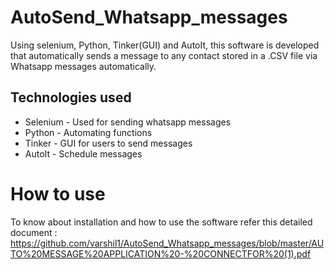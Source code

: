# AutoSend_Whatsapp_messages

Using selenium, Python, Tinker(GUI) and AutoIt, this software is developed that automatically sends a message to any contact stored in a .CSV file via Whatsapp messages automatically.

## Technologies used
* Selenium - Used for sending whatsapp messages
* Python - Automating functions
* Tinker - GUI for users to send messages
* AutoIt - Schedule messages

# How to use

To know about installation and how to use the software refer this detailed document :  
<https://github.com/varshil1/AutoSend_Whatsapp_messages/blob/master/AUTO%20MESSAGE%20APPLICATION%20-%20CONNECTFOR%20(1).pdf>
